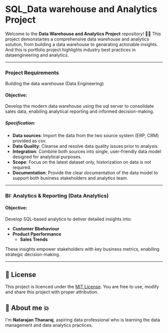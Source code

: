# SQL_Data warehouse and Analytics Project 

Welcome to the **Data Warehouse and Analytics Project** repository! 🚀💥
This project demonstartes a comprehensive data warehouse and analytics solution, from building a data warehouse to genarating actonable insights. And this is portfolio project highlights industry best practices in dataengineering and analytics.

---
### Project Requirements
Building the data warehouse (Data Engineering)
####  Objective:
Develop the modern data warehouse using the sql server to consolidate sales data, enabiling analytical reporting and informed decision-making. 

##### Specification: 
- **Data sources**: Import the data from the two source system (ERP, CRM) provided as csv.
- **Data Quality**: Cleanse and resolve data quality issues prior to analysis.
- **Integration**: Combine both sources into single, user-friendly data model designed for analytical purposes. 
- **Scope**: Focus on the latest dataset only, historization on data is not required. 
- **Documentation**: Provide the clear documentation of the data model to support both business stakeholders and analytics team. 

---
### BI: Analytics & Reporting (Data Analytics)

####  Objective:
Develop SQL-based analytics to deliver detailed insights into:
  - **Customer Bbehaviour**
  - **Product Pperformance**
	- **Sales Trends**

These insights empower stakeholders with key business metrics, enabiling strategic decision-making.

--- 
## 🪪 License
This project is licenced under the [MIT License](License). You are free to use, modify and share this project with proper attribution. 

## 📔 About me 💥
I'm **Natarajan Thanaraj**, aspiring data professional who is learning the data management and data analytics practices. 
